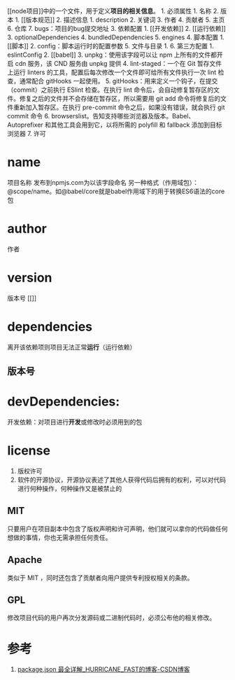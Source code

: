[[node项目]]中的一个文件，用于定义**项目的相关信息**。
	1. 必须属性
		1. 名称
		2. 版本
			1. [[版本规范]] 
	2. 描述信息
		1. description
		2. 关键词
		3. 作者
		4. 贡献者
		5. 主页
		6. 仓库
		7. bugs：项目的bug提交地址
	3. 依赖配置
		1. [[开发依赖]] 
		2. [[运行依赖]] 
		3. optionalDependencies
		4. bundledDependencies
		5. engines
	4. 脚本配置
		1. [[脚本]] 
		2. config：脚本运行时的配置参数
	5. 文件与目录
		1. 
	6. 第三方配置
		1. eslintConfig
		2. [[babel]] 
		3. unpkg：使用该字段可以让 npm 上所有的文件都开启 cdn 服务，该 CND 服务由 unpkg 提供
		4. lint-staged：一个在 Git 暂存文件上运行 linters 的工具，配置后每次修改一个文件即可给所有文件执行一次 lint 检查，通常配合 gitHooks 一起使用。
		5. gitHooks：用来定义一个钩子，在提交（commit）之前执行 ESlint 检查。在执行 lint 命令后，会自动修复暂存区的文件。修复之后的文件并不会存储在暂存区，所以需要用 git add 命令将修复后的文件重新加入暂存区。在执行 pre-commit 命令之后，如果没有错误，就会执行 git commit 命令
		6. browserslist。告知支持哪些浏览器及版本。Babel、Autoprefixer 和其他工具会用到它，以将所需的 polyfill 和 fallback 添加到目标浏览器
	7. 许可
# name
项目名称
发布到npmjs.com为以该字段命名
另一种格式（作用域包）：@scope/name。如@babel/core就是babel作用域下的用于转换ES6语法的core包
# author
作者
# version
版本号
[[]]
# dependencies
离开该依赖项则项目无法正常**运行**（运行依赖）
## 版本号

# devDependencies:
开发依赖：对项目进行**开发**或修改时必须用到的包
# license
1. 版权许可
2. 软件的开源协议，开源协议表述了其他人获得代码后拥有的权利，可以对代码进行何种操作，何种操作又是被禁止的
## MIT 
只要用户在项目副本中包含了版权声明和许可声明，他们就可以拿你的代码做任何想做的事情，你也无需承担任何责任。
## Apache 
类似于 MIT ，同时还包含了贡献者向用户提供专利授权相关的条款。
## GPL 
修改项目代码的用户再次分发源码或二进制代码时，必须公布他的相关修改。
# 参考
1. [package.json 最全详解\_HURRICANE\_FAST的博客-CSDN博客](https://blog.csdn.net/qq_34703156/article/details/121401990) 